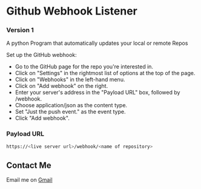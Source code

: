 # Github Webhook Listener
### Version 1

A python Program that automatically updates your local or remote Repos

Set up the GitHub webhook:

* Go to the GitHub page for the repo you're interested in.
* Click on "Settings" in the rightmost list of options at the top of the page.
* Click on "Webhooks" in the left-hand menu.
* Click on "Add webhook" on the right.
* Enter your server's address in the "Payload URL" box, followed by /webhook.
* Choose application/json as the content type.
* Set "Just the push event." as the event type.
* Click "Add webhook".

### Payload URL
```bash
https://<live server url>/webhook/<name of repository>
```
## Contact Me
Email me on [Gmail](sammaingi5@gmail.com)
